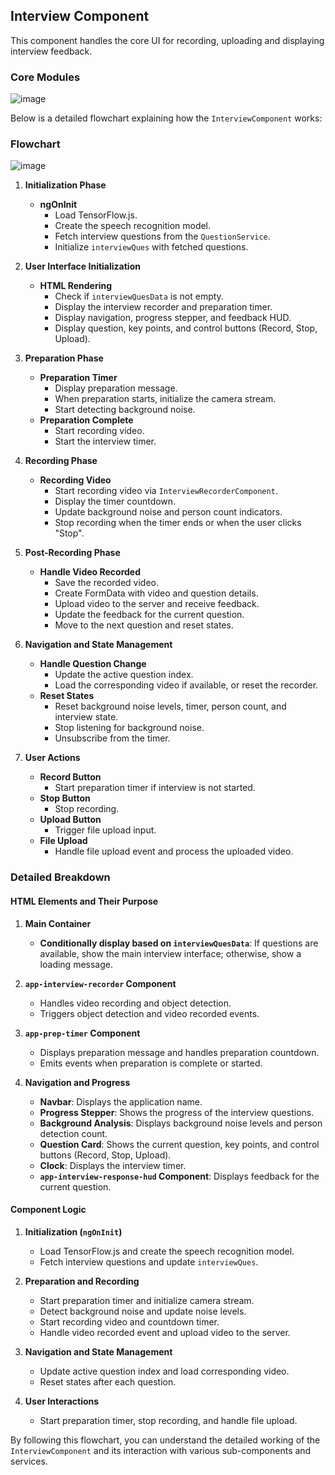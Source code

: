 ## Interview Component

This component handles the core UI for recording, uploading and displaying interview feedback.

### Core Modules
![image](https://github.com/user-attachments/assets/d3423431-4615-45a3-9b22-6db511a4600f)

Below is a detailed flowchart explaining how the `InterviewComponent` works:

### Flowchart

![image](https://github.com/user-attachments/assets/ea1c5236-dfa8-426d-a039-9e3683cc09e3)


1. **Initialization Phase**
   - **ngOnInit**
     - Load TensorFlow.js.
     - Create the speech recognition model.
     - Fetch interview questions from the `QuestionService`.
     - Initialize `interviewQues` with fetched questions.

2. **User Interface Initialization**
   - **HTML Rendering**
     - Check if `interviewQuesData` is not empty.
     - Display the interview recorder and preparation timer.
     - Display navigation, progress stepper, and feedback HUD.
     - Display question, key points, and control buttons (Record, Stop, Upload).

3. **Preparation Phase**
   - **Preparation Timer**
     - Display preparation message.
     - When preparation starts, initialize the camera stream.
     - Start detecting background noise.
   - **Preparation Complete**
     - Start recording video.
     - Start the interview timer.

4. **Recording Phase**
   - **Recording Video**
     - Start recording video via `InterviewRecorderComponent`.
     - Display the timer countdown.
     - Update background noise and person count indicators.
     - Stop recording when the timer ends or when the user clicks "Stop".

5. **Post-Recording Phase**
   - **Handle Video Recorded**
     - Save the recorded video.
     - Create FormData with video and question details.
     - Upload video to the server and receive feedback.
     - Update the feedback for the current question.
     - Move to the next question and reset states.

6. **Navigation and State Management**
   - **Handle Question Change**
     - Update the active question index.
     - Load the corresponding video if available, or reset the recorder.
   - **Reset States**
     - Reset background noise levels, timer, person count, and interview state.
     - Stop listening for background noise.
     - Unsubscribe from the timer.

7. **User Actions**
   - **Record Button**
     - Start preparation timer if interview is not started.
   - **Stop Button**
     - Stop recording.
   - **Upload Button**
     - Trigger file upload input.
   - **File Upload**
     - Handle file upload event and process the uploaded video.

### Detailed Breakdown

#### HTML Elements and Their Purpose

1. **Main Container**
   - **Conditionally display based on `interviewQuesData`**: If questions are available, show the main interview interface; otherwise, show a loading message.

2. **`app-interview-recorder` Component**
   - Handles video recording and object detection.
   - Triggers object detection and video recorded events.

3. **`app-prep-timer` Component**
   - Displays preparation message and handles preparation countdown.
   - Emits events when preparation is complete or started.

4. **Navigation and Progress**
   - **Navbar**: Displays the application name.
   - **Progress Stepper**: Shows the progress of the interview questions.
   - **Background Analysis**: Displays background noise levels and person detection count.
   - **Question Card**: Shows the current question, key points, and control buttons (Record, Stop, Upload).
   - **Clock**: Displays the interview timer.
   - **`app-interview-response-hud` Component**: Displays feedback for the current question.

#### Component Logic

1. **Initialization (`ngOnInit`)**
   - Load TensorFlow.js and create the speech recognition model.
   - Fetch interview questions and update `interviewQues`.

2. **Preparation and Recording**
   - Start preparation timer and initialize camera stream.
   - Detect background noise and update noise levels.
   - Start recording video and countdown timer.
   - Handle video recorded event and upload video to the server.

3. **Navigation and State Management**
   - Update active question index and load corresponding video.
   - Reset states after each question.

4. **User Interactions**
   - Start preparation timer, stop recording, and handle file upload.

By following this flowchart, you can understand the detailed working of the `InterviewComponent` and its interaction with various sub-components and services.
